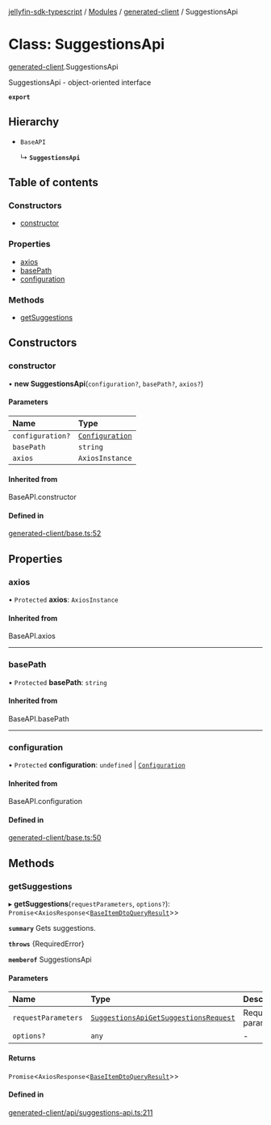 [jellyfin-sdk-typescript](../README.md) / [Modules](../modules.md) / [generated-client](../modules/generated_client.md) / SuggestionsApi

# Class: SuggestionsApi

[generated-client](../modules/generated_client.md).SuggestionsApi

SuggestionsApi - object-oriented interface

**`export`**

## Hierarchy

- `BaseAPI`

  ↳ **`SuggestionsApi`**

## Table of contents

### Constructors

- [constructor](generated_client.SuggestionsApi.md#constructor)

### Properties

- [axios](generated_client.SuggestionsApi.md#axios)
- [basePath](generated_client.SuggestionsApi.md#basepath)
- [configuration](generated_client.SuggestionsApi.md#configuration)

### Methods

- [getSuggestions](generated_client.SuggestionsApi.md#getsuggestions)

## Constructors

### constructor

• **new SuggestionsApi**(`configuration?`, `basePath?`, `axios?`)

#### Parameters

| Name | Type |
| :------ | :------ |
| `configuration?` | [`Configuration`](generated_client.Configuration.md) |
| `basePath` | `string` |
| `axios` | `AxiosInstance` |

#### Inherited from

BaseAPI.constructor

#### Defined in

[generated-client/base.ts:52](https://github.com/thornbill/jellyfin-sdk-typescript/blob/e4df7f8/src/generated-client/base.ts#L52)

## Properties

### axios

• `Protected` **axios**: `AxiosInstance`

#### Inherited from

BaseAPI.axios

___

### basePath

• `Protected` **basePath**: `string`

#### Inherited from

BaseAPI.basePath

___

### configuration

• `Protected` **configuration**: `undefined` \| [`Configuration`](generated_client.Configuration.md)

#### Inherited from

BaseAPI.configuration

#### Defined in

[generated-client/base.ts:50](https://github.com/thornbill/jellyfin-sdk-typescript/blob/e4df7f8/src/generated-client/base.ts#L50)

## Methods

### getSuggestions

▸ **getSuggestions**(`requestParameters`, `options?`): `Promise`<`AxiosResponse`<[`BaseItemDtoQueryResult`](../interfaces/generated_client.BaseItemDtoQueryResult.md)\>\>

**`summary`** Gets suggestions.

**`throws`** {RequiredError}

**`memberof`** SuggestionsApi

#### Parameters

| Name | Type | Description |
| :------ | :------ | :------ |
| `requestParameters` | [`SuggestionsApiGetSuggestionsRequest`](../interfaces/generated_client.SuggestionsApiGetSuggestionsRequest.md) | Request parameters. |
| `options?` | `any` | - |

#### Returns

`Promise`<`AxiosResponse`<[`BaseItemDtoQueryResult`](../interfaces/generated_client.BaseItemDtoQueryResult.md)\>\>

#### Defined in

[generated-client/api/suggestions-api.ts:211](https://github.com/thornbill/jellyfin-sdk-typescript/blob/e4df7f8/src/generated-client/api/suggestions-api.ts#L211)
